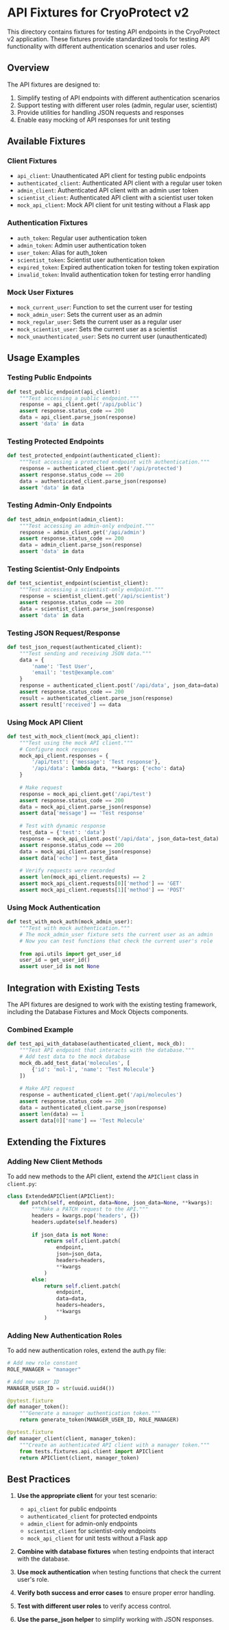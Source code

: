 # API Fixtures for CryoProtect v2

This directory contains fixtures for testing API endpoints in the CryoProtect v2 application. These fixtures provide standardized tools for testing API functionality with different authentication scenarios and user roles.

## Overview

The API fixtures are designed to:

1. Simplify testing of API endpoints with different authentication scenarios
2. Support testing with different user roles (admin, regular user, scientist)
3. Provide utilities for handling JSON requests and responses
4. Enable easy mocking of API responses for unit testing

## Available Fixtures

### Client Fixtures

- `api_client`: Unauthenticated API client for testing public endpoints
- `authenticated_client`: Authenticated API client with a regular user token
- `admin_client`: Authenticated API client with an admin user token
- `scientist_client`: Authenticated API client with a scientist user token
- `mock_api_client`: Mock API client for unit testing without a Flask app

### Authentication Fixtures

- `auth_token`: Regular user authentication token
- `admin_token`: Admin user authentication token
- `user_token`: Alias for auth_token
- `scientist_token`: Scientist user authentication token
- `expired_token`: Expired authentication token for testing token expiration
- `invalid_token`: Invalid authentication token for testing error handling

### Mock User Fixtures

- `mock_current_user`: Function to set the current user for testing
- `mock_admin_user`: Sets the current user as an admin
- `mock_regular_user`: Sets the current user as a regular user
- `mock_scientist_user`: Sets the current user as a scientist
- `mock_unauthenticated_user`: Sets no current user (unauthenticated)

## Usage Examples

### Testing Public Endpoints

```python
def test_public_endpoint(api_client):
    """Test accessing a public endpoint."""
    response = api_client.get('/api/public')
    assert response.status_code == 200
    data = api_client.parse_json(response)
    assert 'data' in data
```

### Testing Protected Endpoints

```python
def test_protected_endpoint(authenticated_client):
    """Test accessing a protected endpoint with authentication."""
    response = authenticated_client.get('/api/protected')
    assert response.status_code == 200
    data = authenticated_client.parse_json(response)
    assert 'data' in data
```

### Testing Admin-Only Endpoints

```python
def test_admin_endpoint(admin_client):
    """Test accessing an admin-only endpoint."""
    response = admin_client.get('/api/admin')
    assert response.status_code == 200
    data = admin_client.parse_json(response)
    assert 'data' in data
```

### Testing Scientist-Only Endpoints

```python
def test_scientist_endpoint(scientist_client):
    """Test accessing a scientist-only endpoint."""
    response = scientist_client.get('/api/scientist')
    assert response.status_code == 200
    data = scientist_client.parse_json(response)
    assert 'data' in data
```

### Testing JSON Request/Response

```python
def test_json_request(authenticated_client):
    """Test sending and receiving JSON data."""
    data = {
        'name': 'Test User',
        'email': 'test@example.com'
    }
    response = authenticated_client.post('/api/data', json_data=data)
    assert response.status_code == 200
    result = authenticated_client.parse_json(response)
    assert result['received'] == data
```

### Using Mock API Client

```python
def test_with_mock_client(mock_api_client):
    """Test using the mock API client."""
    # Configure mock responses
    mock_api_client.responses = {
        '/api/test': {'message': 'Test response'},
        '/api/data': lambda data, **kwargs: {'echo': data}
    }
    
    # Make request
    response = mock_api_client.get('/api/test')
    assert response.status_code == 200
    data = mock_api_client.parse_json(response)
    assert data['message'] == 'Test response'
    
    # Test with dynamic response
    test_data = {'test': 'data'}
    response = mock_api_client.post('/api/data', json_data=test_data)
    assert response.status_code == 200
    data = mock_api_client.parse_json(response)
    assert data['echo'] == test_data
    
    # Verify requests were recorded
    assert len(mock_api_client.requests) == 2
    assert mock_api_client.requests[0]['method'] == 'GET'
    assert mock_api_client.requests[1]['method'] == 'POST'
```

### Using Mock Authentication

```python
def test_with_mock_auth(mock_admin_user):
    """Test with mock authentication."""
    # The mock_admin_user fixture sets the current user as an admin
    # Now you can test functions that check the current user's role
    
    from api.utils import get_user_id
    user_id = get_user_id()
    assert user_id is not None
```

## Integration with Existing Tests

The API fixtures are designed to work with the existing testing framework, including the Database Fixtures and Mock Objects components.

### Combined Example

```python
def test_api_with_database(authenticated_client, mock_db):
    """Test API endpoint that interacts with the database."""
    # Add test data to the mock database
    mock_db.add_test_data('molecules', [
        {'id': 'mol-1', 'name': 'Test Molecule'}
    ])
    
    # Make API request
    response = authenticated_client.get('/api/molecules')
    assert response.status_code == 200
    data = authenticated_client.parse_json(response)
    assert len(data) == 1
    assert data[0]['name'] == 'Test Molecule'
```

## Extending the Fixtures

### Adding New Client Methods

To add new methods to the API client, extend the `APIClient` class in `client.py`:

```python
class ExtendedAPIClient(APIClient):
    def patch(self, endpoint, data=None, json_data=None, **kwargs):
        """Make a PATCH request to the API."""
        headers = kwargs.pop('headers', {})
        headers.update(self.headers)
        
        if json_data is not None:
            return self.client.patch(
                endpoint,
                json=json_data,
                headers=headers,
                **kwargs
            )
        else:
            return self.client.patch(
                endpoint,
                data=data,
                headers=headers,
                **kwargs
            )
```

### Adding New Authentication Roles

To add new authentication roles, extend the auth.py file:

```python
# Add new role constant
ROLE_MANAGER = "manager"

# Add new user ID
MANAGER_USER_ID = str(uuid.uuid4())

@pytest.fixture
def manager_token():
    """Generate a manager authentication token."""
    return generate_token(MANAGER_USER_ID, ROLE_MANAGER)

@pytest.fixture
def manager_client(client, manager_token):
    """Create an authenticated API client with a manager token."""
    from tests.fixtures.api.client import APIClient
    return APIClient(client, manager_token)
```

## Best Practices

1. **Use the appropriate client** for your test scenario:
   - `api_client` for public endpoints
   - `authenticated_client` for protected endpoints
   - `admin_client` for admin-only endpoints
   - `scientist_client` for scientist-only endpoints
   - `mock_api_client` for unit tests without a Flask app

2. **Combine with database fixtures** when testing endpoints that interact with the database.

3. **Use mock authentication** when testing functions that check the current user's role.

4. **Verify both success and error cases** to ensure proper error handling.

5. **Test with different user roles** to verify access control.

6. **Use the parse_json helper** to simplify working with JSON responses.